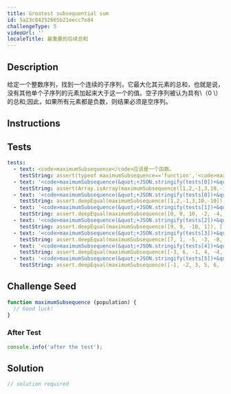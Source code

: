 ```yaml
---
title: Greatest subsequential sum
id: 5a23c84252665b21eecc7e84
challengeType: 5
videoUrl: ''
localeTitle: 最重要的后续总和
---
```


## Description
<section id="description">给定一个整数序列，找到一个连续的子序列，它最大化其元素的总和，也就是说，没有其他单个子序列的元素加起来大于这一个的值。空子序列被认为具有\（0 \）的总和;因此，如果所有元素都是负数，则结果必须是空序列。 </section>

## Instructions
<section id="instructions">
</section>

## Tests
<section id='tests'>

```yml
tests:
  - text: <code>maximumSubsequence</code>应该是一个函数。
    testString: assert(typeof maximumSubsequence=='function','<code>maximumSubsequence</code> should be a function.');
  - text: '<code>maximumSubsequence(&quot;+JSON.stringify(tests[0])+&quot;)</code>应该返回一个数组。'
    testString: assert(Array.isArray(maximumSubsequence([1,2,-1,3,10,-10])),'<code>maximumSubsequence([1,2,-1,3,10,-10])</code> should return an array.');
  - text: '<code>maximumSubsequence(&quot;+JSON.stringify(tests[0])+&quot;)</code>应返回<code>&quot;+JSON.stringify(results[0])+&quot;</code> 。'
    testString: assert.deepEqual(maximumSubsequence([1,2,-1,3,10,-10]), [ 1, 2, -1, 3, 10 ],'<code>maximumSubsequence([1,2,-1,3,10,-10])</code> should return <code>[ 1, 2, -1, 3, 10 ]</code>.');
  - text: '<code>maximumSubsequence(&quot;+JSON.stringify(tests[1])+&quot;)</code>应返回<code>&quot;+JSON.stringify(results[1])+&quot;</code> 。'
    testString: assert.deepEqual(maximumSubsequence([0, 8, 10, -2, -4, -1, -5, -3]), [ 0, 8, 10 ],'<code>maximumSubsequence([0, 8, 10, -2, -4, -1, -5, -3])</code> should return <code>[ 0, 8, 10 ]</code>.');
  - text: '<code>maximumSubsequence(&quot;+JSON.stringify(tests[2])+&quot;)</code>应返回<code>&quot;+JSON.stringify(results[2])+&quot;</code> 。'
    testString: assert.deepEqual(maximumSubsequence([9, 9, -10, 1]), [ 9, 9 ],'<code>maximumSubsequence([9, 9, -10, 1])</code> should return <code>[ 9, 9 ]</code>.');
  - text: '<code>maximumSubsequence(&quot;+JSON.stringify(tests[3])+&quot;)</code>应返回<code>&quot;+JSON.stringify(results[3])+&quot;</code> 。'
    testString: assert.deepEqual(maximumSubsequence([7, 1, -5, -3, -8, 1]), [ 7, 1 ],'<code>maximumSubsequence([7, 1, -5, -3, -8, 1]</code> should return <code>[ 7, 1 ]</code>.');
  - text: '<code>maximumSubsequence(&quot;+JSON.stringify(tests[4])+&quot;)</code>应返回<code>&quot;+JSON.stringify(results[4])+&quot;</code> 。'
    testString: assert.deepEqual(maximumSubsequence([-3, 6, -1, 4, -4, -6]), [ 6, -1, 4 ],'<code>maximumSubsequence([-3, 6, -1, 4, -4, -6])</code> should return <code>[ 6, -1, 4 ]</code>.');
  - text: '<code>maximumSubsequence(&quot;+JSON.stringify(tests[5])+&quot;)</code>应返回<code>&quot;+JSON.stringify(results[5])+&quot;</code> 。'
    testString: assert.deepEqual(maximumSubsequence([-1, -2, 3, 5, 6, -2, -1, 4, -4, 2, -1]), [ 3, 5, 6, -2, -1, 4 ],'<code>maximumSubsequence([-1, -2, 3, 5, 6, -2, -1, 4, -4, 2, -1])</code> should return <code>[ 3, 5, 6, -2, -1, 4 ]</code>.');

```

</section>

## Challenge Seed
<section id='challengeSeed'>

<div id='js-seed'>

```js
function maximumSubsequence (population) {
  // Good luck!
}

```

</div>


### After Test
<div id='js-teardown'>

```js
console.info('after the test');
```

</div>

</section>

## Solution
<section id='solution'>

```js
// solution required
```
</section>
